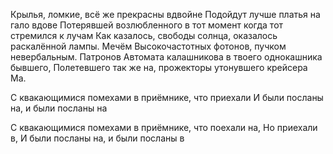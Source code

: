 Крылья, ломкие, всё же прекрасны вдвойне
Подойдут лучше платья на гало вдове
Потерявшей возлюбленного в тот момент когда тот стремился к лучам
Как казалось, свободы солнца, оказалось раскалённой лампы. Мечём
Высокочастотных фотонов, пучком невербальным. Патронов
Автомата калашникова в твоего однокашника бывшего,
Полетевшего так же на, прожекторы утонувшего крейсера Ма.

С квакающимися помехами  в приёмнике, что приехали 
И были посланы на, и были посланы на


С квакающимися помехами  в приёмнике, что поехали на, 
Но приехали в, И были посланы на, и были посланы в

